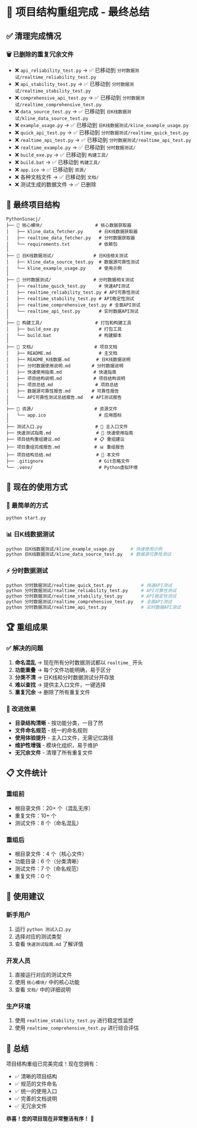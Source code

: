# 🎉 项目结构重组完成 - 最终总结

## ✅ 清理完成情况

### 🗑️ 已删除的重复冗余文件
- ❌ `api_reliability_test.py` → ✅ 已移动到 `分时数据测试/realtime_reliability_test.py`
- ❌ `api_stability_test.py` → ✅ 已移动到 `分时数据测试/realtime_stability_test.py`
- ❌ `comprehensive_api_test.py` → ✅ 已移动到 `分时数据测试/realtime_comprehensive_test.py`
- ❌ `data_source_test.py` → ✅ 已移动到 `日K线数据测试/kline_data_source_test.py`
- ❌ `example_usage.py` → ✅ 已移动到 `日K线数据测试/kline_example_usage.py`
- ❌ `quick_api_test.py` → ✅ 已移动到 `分时数据测试/realtime_quick_test.py`
- ❌ `realtime_api_test.py` → ✅ 已移动到 `分时数据测试/realtime_api_test.py`
- ❌ `realtime_example.py` → ✅ 已移动到 `分时数据测试/`
- ❌ `build_exe.py` → ✅ 已移动到 `构建工具/`
- ❌ `build.bat` → ✅ 已移动到 `构建工具/`
- ❌ `app.ico` → ✅ 已移动到 `资源/`
- ❌ 各种文档文件 → ✅ 已移动到 `文档/`
- ❌ 测试生成的数据文件 → ✅ 已删除

## 📁 最终项目结构

```
PythonSinacj/
├── 📁 核心模块/                    # 核心数据获取器
│   ├── kline_data_fetcher.py      # 日K线数据获取器
│   ├── realtime_data_fetcher.py   # 分时数据获取器
│   └── requirements.txt           # 依赖包
│
├── 📁 日K线数据测试/               # 日K线相关测试
│   ├── kline_data_source_test.py  # 数据源可靠性测试
│   └── kline_example_usage.py     # 使用示例
│
├── 📁 分时数据测试/                # 分时数据相关测试
│   ├── realtime_quick_test.py     # 快速API测试
│   ├── realtime_reliability_test.py # API可靠性测试
│   ├── realtime_stability_test.py # API稳定性测试
│   ├── realtime_comprehensive_test.py # 全面API测试
│   └── realtime_api_test.py       # 实时数据API测试
│
├── 📁 构建工具/                    # 打包和构建工具
│   ├── build_exe.py               # 打包工具
│   └── build.bat                  # 构建脚本
│
├── 📁 文档/                       # 项目文档
│   ├── README.md                  # 主文档
│   ├── README_K线数据.md          # 日K线数据说明
│   ├── 分时数据使用说明.md        # 分时数据说明
│   ├── 快速使用指南.md            # 快速指南
│   ├── 项目结构说明.md            # 项目结构说明
│   ├── 项目总结.md                # 项目总结
│   ├── 数据源可靠性报告.md        # 可靠性报告
│   └── API可靠性测试总结报告.md   # API测试报告
│
├── 📁 资源/                       # 资源文件
│   └── app.ico                    # 应用图标
│
├── 测试入口.py                    # 🎯 主入口文件
├── 快速测试指南.md                 # 📖 快速使用指南
├── 项目结构重组建议.md             # 📋 重组建议
├── 项目重组完成报告.md             # 📊 重组报告
├── 项目结构总结.md                 # 📝 本文件
├── .gitignore                     # Git忽略文件
└── .venv/                         # Python虚拟环境
```

## 🎯 现在的使用方式

### 🚀 最简单的方式
```bash
python start.py
```

### 📊 日K线数据测试
```bash
python 日K线数据测试/kline_example_usage.py      # 快速使用示例
python 日K线数据测试/kline_data_source_test.py   # 数据源可靠性测试
```

### ⚡ 分时数据测试
```bash
python 分时数据测试/realtime_quick_test.py           # 快速API测试
python 分时数据测试/realtime_reliability_test.py     # API可靠性测试
python 分时数据测试/realtime_stability_test.py       # API稳定性测试
python 分时数据测试/realtime_comprehensive_test.py   # 全面API测试
python 分时数据测试/realtime_api_test.py             # 实时数据API测试
```

## 🏆 重组成果

### ✅ 解决的问题
1. **命名混乱** → 现在所有分时数据测试都以 `realtime_` 开头
2. **功能重叠** → 每个文件功能明确，易于区分
3. **分类不清** → 日K线和分时数据测试分开存放
4. **难以查找** → 提供主入口文件，一键选择
5. **重复冗余** → 删除了所有重复文件

### 🎉 改进效果
- **目录结构清晰** - 按功能分类，一目了然
- **文件命名规范** - 统一的命名规则
- **使用体验提升** - 主入口文件，无需记忆路径
- **维护性增强** - 模块化组织，易于维护
- **无冗余文件** - 清理了所有重复文件

## 📋 文件统计

### 重组前
- 根目录文件：20+ 个（混乱无序）
- 重复文件：10+ 个
- 测试文件：8 个（命名混乱）

### 重组后
- 根目录文件：4 个（核心文件）
- 功能目录：6 个（分类清晰）
- 测试文件：7 个（命名规范）
- 重复文件：0 个

## 🎯 使用建议

### 新手用户
1. 运行 `python 测试入口.py`
2. 选择对应的测试类型
3. 查看 `快速测试指南.md` 了解详情

### 开发人员
1. 直接运行对应的测试文件
2. 使用 `核心模块/` 中的核心功能
3. 查看 `文档/` 中的详细说明

### 生产环境
1. 使用 `realtime_stability_test.py` 进行稳定性监控
2. 使用 `realtime_comprehensive_test.py` 进行综合评估

## 🎉 总结

项目结构重组已完美完成！现在您拥有：
- ✅ 清晰的项目结构
- ✅ 规范的文件命名
- ✅ 统一的使用入口
- ✅ 完善的文档说明
- ✅ 无冗余文件

**恭喜！您的项目现在非常整洁有序！** 🎊 